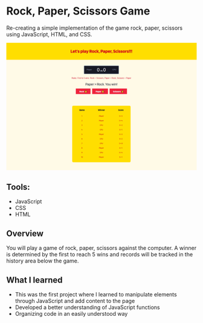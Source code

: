# Rock, Paper, Scissors Game

Re-creating a simple implementation of the game rock, paper, scissors using JavaScript, HTML, and CSS.

![Screenshot](/images/rps-img.png)

## Tools:

- JavaScript
- CSS
- HTML

## Overview

You will play a game of rock, paper, scissors against the computer. A winner is determined by the first to reach 5 wins and records will be tracked in the history area below the game.

## What I learned

- This was the first project where I learned to manipulate elements through JavaScript and add content to the page
- Developed a better understanding of JavaScript functions
- Organizing code in an easily understood way
